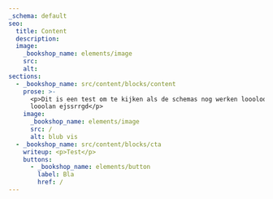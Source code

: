 ```yaml
---
_schema: default
seo:
  title: Content
  description:
  image:
    _bookshop_name: elements/image
    src:
    alt:
sections:
  - _bookshop_name: src/content/blocks/content
    prose: >-
      <p>Dit is een test om te kijken als de schemas nog werken loooloopiohu
      looolan ejssrrgd</p>
    image:
      _bookshop_name: elements/image
      src: /
      alt: blub vis
  - _bookshop_name: src/content/blocks/cta
    writeup: <p>Test</p>
    buttons:
      - _bookshop_name: elements/button
        label: Bla
        href: /
---
```

